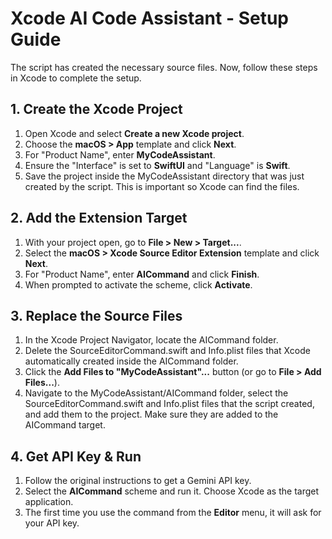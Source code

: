 # Xcode AI Code Assistant - Setup Guide

The script has created the necessary source files. Now, follow these steps in Xcode to complete the setup.

## 1. Create the Xcode Project

1.  Open Xcode and select **Create a new Xcode project**.
2.  Choose the **macOS > App** template and click **Next**.
3.  For "Product Name", enter **MyCodeAssistant**.
4.  Ensure the "Interface" is set to **SwiftUI** and "Language" is **Swift**.
5.  Save the project inside the MyCodeAssistant directory that was just created by the script. This is important so Xcode can find the files.

## 2. Add the Extension Target

1.  With your project open, go to **File > New > Target...**.
2.  Select the **macOS > Xcode Source Editor Extension** template and click **Next**.
3.  For "Product Name", enter **AICommand** and click **Finish**.
4.  When prompted to activate the scheme, click **Activate**.

## 3. Replace the Source Files

1.  In the Xcode Project Navigator, locate the AICommand folder.
2.  Delete the SourceEditorCommand.swift and Info.plist files that Xcode automatically created inside the AICommand folder.
3.  Click the **Add Files to "MyCodeAssistant"...** button (or go to **File > Add Files...**).
4.  Navigate to the MyCodeAssistant/AICommand folder, select the SourceEditorCommand.swift and Info.plist files that the script created, and add them to the project. Make sure they are added to the AICommand target.

## 4. Get API Key & Run

1.  Follow the original instructions to get a Gemini API key.
2.  Select the **AICommand** scheme and run it. Choose Xcode as the target application.
3.  The first time you use the command from the **Editor** menu, it will ask for your API key.
